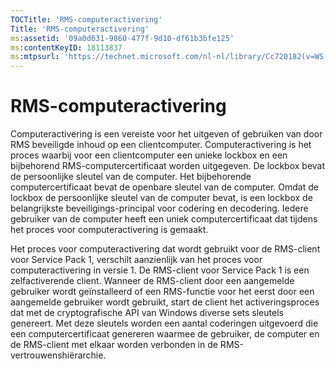 ```yaml
---
TOCTitle: 'RMS-computeractivering'
Title: 'RMS-computeractivering'
ms:assetid: '09a0d631-9860-477f-9d10-df61b3bfe125'
ms:contentKeyID: 18113837
ms:mtpsurl: 'https://technet.microsoft.com/nl-nl/library/Cc720182(v=WS.10)'
---
```


RMS-computeractivering
======================

Computeractivering is een vereiste voor het uitgeven of gebruiken van door RMS beveiligde inhoud op een clientcomputer. Computeractivering is het proces waarbij voor een clientcomputer een unieke lockbox en een bijbehorend RMS-computercertificaat worden uitgegeven. De lockbox bevat de persoonlijke sleutel van de computer. Het bijbehorende computercertificaat bevat de openbare sleutel van de computer. Omdat de lockbox de persoonlijke sleutel van de computer bevat, is een lockbox de belangrijkste beveiligings-principal voor codering en decodering. Iedere gebruiker van de computer heeft een uniek computercertificaat dat tijdens het proces voor computeractivering is gemaakt.

Het proces voor computeractivering dat wordt gebruikt voor de RMS-client voor Service Pack 1, verschilt aanzienlijk van het proces voor computeractivering in versie 1. De RMS-client voor Service Pack 1 is een zelfactiverende client. Wanneer de RMS-client door een aangemelde gebruiker wordt geïnstalleerd of een RMS-functie voor het eerst door een aangemelde gebruiker wordt gebruikt, start de client het activeringsproces dat met de cryptografische API van Windows diverse sets sleutels genereert. Met deze sleutels worden een aantal coderingen uitgevoerd die een computercertificaat genereren waarmee de gebruiker, de computer en de RMS-client met elkaar worden verbonden in de RMS-vertrouwenshiërarchie.
